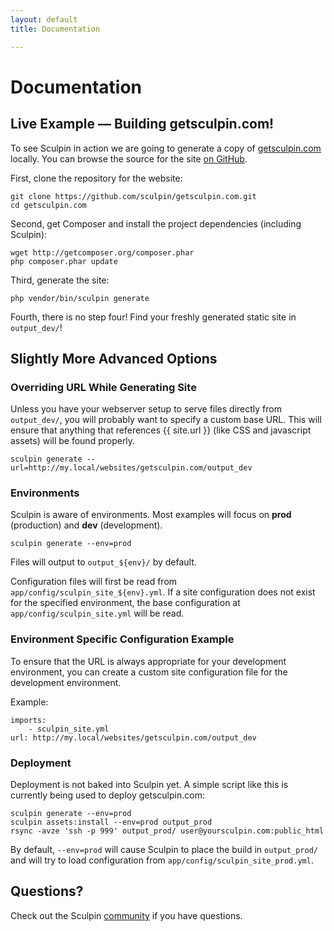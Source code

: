 ```yaml
---
layout: default
title: Documentation

---
```


# Documentation

## Live Example &mdash; Building getsculpin.com!

To see Sculpin in action we are going to generate a copy of [getsculpin.com][0]
locally. You can browse the source for the site [on GitHub][1].

First, clone the repository for the website:

    git clone https://github.com/sculpin/getsculpin.com.git
    cd getsculpin.com

Second, get Composer and install the project dependencies (including Sculpin):

    wget http://getcomposer.org/composer.phar
    php composer.phar update

Third, generate the site:

    php vendor/bin/sculpin generate

Fourth, there is no step four! Find your freshly generated static site in `output_dev/`!

## Slightly More Advanced Options

### Overriding URL While Generating Site

Unless you have your webserver setup to serve files directly from `output_dev/`,
you will probably want to specify a custom base URL. This will ensure that
anything that references {{ site.url }} (like CSS and javascript assets) will
be found properly.

    sculpin generate --url=http://my.local/websites/getsculpin.com/output_dev

### Environments

Sculpin is aware of environments. Most examples will focus on **prod** (production)
and **dev** (development).

    sculpin generate --env=prod

Files will output to `output_${env}/` by default.

Configuration files will first be read from `app/config/sculpin_site_${env}.yml`.
If a site configuration does not exist for the specified environment, the base
configuration at `app/config/sculpin_site.yml` will be read.

### Environment Specific Configuration Example

To ensure that the URL is always appropriate for your development environment, you
can create a custom site configuration file for the development environment.

Example:

    imports:
        - sculpin_site.yml
    url: http://my.local/websites/getsculpin.com/output_dev

### Deployment

Deployment is not baked into Sculpin yet. A simple script like this is currently
being used to deploy getsculpin.com:

    sculpin generate --env=prod
    sculpin assets:install --env=prod output_prod
    rsync -avze 'ssh -p 999' output_prod/ user@yoursculpin.com:public_html

By default, `--env=prod` will cause Sculpin to place the build in `output_prod/`
and will try to load configuration from `app/config/sculpin_site_prod.yml`.


## Questions?

Check out the Sculpin [community]({{site.url}}/community) if you have questions.

[0]: http://getsculpin.com
[1]: https://github.com/sculpin/getsculpin.com
